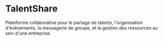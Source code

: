 # TalentShare
Plateforme collaborative pour le partage de talents, l'organisation d'événements, la messagerie de groupe, et la gestion des ressources au sein d'une entreprise.
